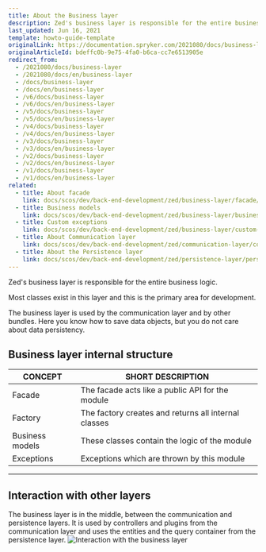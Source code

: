 ```yaml
---
title: About the Business layer
description: Zed's business layer is responsible for the entire business logic.
last_updated: Jun 16, 2021
template: howto-guide-template
originalLink: https://documentation.spryker.com/2021080/docs/business-layer
originalArticleId: bdeffc0b-9e75-4fa0-b6ca-cc7e6513905e
redirect_from:
  - /2021080/docs/business-layer
  - /2021080/docs/en/business-layer
  - /docs/business-layer
  - /docs/en/business-layer
  - /v6/docs/business-layer
  - /v6/docs/en/business-layer
  - /v5/docs/business-layer
  - /v5/docs/en/business-layer
  - /v4/docs/business-layer
  - /v4/docs/en/business-layer
  - /v3/docs/business-layer
  - /v3/docs/en/business-layer
  - /v2/docs/business-layer
  - /v2/docs/en/business-layer
  - /v1/docs/business-layer
  - /v1/docs/en/business-layer
related:
  - title: About facade
    link: docs/scos/dev/back-end-development/zed/business-layer/facade/facade.html
  - title: Business models
    link: docs/scos/dev/back-end-development/zed/business-layer/business-models.html
  - title: Custom exceptions
    link: docs/scos/dev/back-end-development/zed/business-layer/custom-exceptions.html
  - title: About Communication layer
    link: docs/scos/dev/back-end-development/zed/communication-layer/communication-layer.html
  - title: About the Persistence layer
    link: docs/scos/dev/back-end-development/zed/persistence-layer/persistence-layer.html
---
```


Zed's business layer is responsible for the entire business logic.

Most classes exist in this layer and this is the primary area for development.

The business layer is used by the communication layer and by other bundles. Here you know how to save data objects, but you do not care about data persistency.

## Business layer internal structure

| CONCEPT         | SHORT DESCRIPTION                                    |
| --------------- | ---------------------------------------------------- |
| Facade          | The facade acts like a public API for the module     |
| Factory         | The factory creates and returns all internal classes |
| Business models | These classes contain the logic of the module        |
| Exceptions      | Exceptions which are thrown by this module           |

------

## Interaction with other layers

The business layer is in the middle, between the communication and persistence layers. It is used by controllers and plugins from the communication layer and uses the entities and the query container from the persistence layer.
![Interaction with the business layer](https://spryker.s3.eu-central-1.amazonaws.com/docs/Developer+Guide/Back-End/Zed/Business+Layer/business-layer-interaction.png) 

